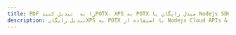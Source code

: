 ---title: PDF را به  تبدیل کنیدPOTX، XPS به POTX مبدل رایگان یا Nodejs SDKdescription: تبدیل رایگانXPS به POTX با استفاده از Nodejs Cloud APIs & SDK همچنین اسناد PDF را در Cloud ایجاد، ویرایش و رندر کنید.---